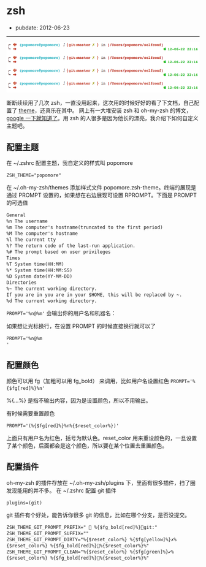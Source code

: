 # zsh

- pubdate: 2012-06-23

--------------------------


[![](../../uploads/2012/06/屏幕快照-2012-06-22-下午10.14.22.png)](../../uploads/2012/06/屏幕快照-2012-06-22-下午10.14.22.png)

断断续续用了几次 zsh，一直没用起来，这次用的时候好好的看了下文档，自己配置了 [theme](https://github.com/popomore/selfconf/blob/master/zsh/themes/popomore.zsh-theme)，还真乐在其中。 网上有一大堆安装 zsh 和 oh-my-zsh 的博文，[google 一下就知道了](https://www.google.com.hk/search?sugexp=chrome,mod=5&sourceid=chrome&ie=UTF-8&q=oh-my-zsh)。用 zsh 的人很多是因为他长的漂亮，我介绍下如何自定义主题吧。


## 配置主题


在 ~/.zshrc 配置主题，我自定义的样式叫 popomore

```
ZSH_THEME="popomore"
```

在 ~/.oh-my-zsh/themes 添加样式文件 popomore.zsh-theme。终端的展现是通过 PROMPT 设置的，如果想在右边展现可设置 RPROMPT。下面是 PROMPT 的可选值

```
General
%n The username
%m The computer's hostname(truncated to the first period)
%M The computer's hostname
%l The current tty
%? The return code of the last-run application.
%# The prompt based on user privileges
Times
%T System time(HH:MM)
%* System time(HH:MM:SS)
%D System date(YY-MM-DD)
Directories
%~ The current working directory.
If you are in you are in your $HOME, this will be replaced by ~.
%d The current working directory.
```

`PROMPT='%n@%m'` 会输出你的用户名和机器名：

如果想让光标换行，在设置 PROMPT 的时候直接换行就可以了

```
PROMPT='%n@%m
'
```


## 配置颜色


颜色可以用 fg（加粗可以用 fg_bold） 来调用，比如用户名设置红色 `PROMPT='%{$fg[red]%}%n'`

%{...%} 是指不输出内容，因为是设置颜色，所以不用输出。

有时候需要重置颜色

```
PROMPT='(%{$fg[red]%}%n%{$reset_color%})'
```

上面只有用户名为红色，括号为默认色。reset_color 用来重设颜色的，一旦设置了某个颜色，后面都会是这个颜色，所以要在某个位置去重置颜色。


## 配置插件


oh-my-zsh 的插件存放在 ~/.oh-my-zsh/plugins 下，里面有很多插件，扫了圈发现能用的并不多。 在 ~/.zshrc 配置 git 插件

```
plugins=(git)
```

git 插件有个好处，能告诉你很多 git 的信息，比如在哪个分支，是否没提交。

```
ZSH_THEME_GIT_PROMPT_PREFIX="  %{$fg_bold[red]%}git:"
ZSH_THEME_GIT_PROMPT_SUFFIX=""
ZSH_THEME_GIT_PROMPT_DIRTY="%{$reset_color%} %{$fg[yellow]%}✗%{$reset_color%} %{$fg_bold[red]%}%{$reset_color%}%"
ZSH_THEME_GIT_PROMPT_CLEAN="%{$reset_color%} %{$fg[green]%}✔%{$reset_color%} %{$fg_bold[red]%}%{$reset_color%}%"
```
